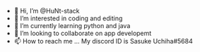 - 👋 Hi, I’m @HuNt-stack
- 👀 I’m interested in coding and editing
- 🌱 I’m currently learning python and java
- 💞️ I’m looking to collaborate on app developemt 
- 📫 How to reach me ... My discord ID is Sasuke Uchiha#5684

<!---
HuNt-stack/HuNt-stack is a ✨ special ✨ repository because its `README.md` (this file) appears on your GitHub profile.
You can click the Preview link to take a look at your changes.
--->

